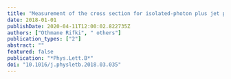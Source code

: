 ```yaml
---
title: "Measurement of the cross section for isolated-photon plus jet production in $pp$ collisions at $sqrt s=13$ TeV using the ATLAS detector"
date: 2018-01-01
publishDate: 2020-04-11T12:00:02.822735Z
authors: ["Othmane Rifki", " others"]
publication_types: ["2"]
abstract: ""
featured: false
publication: "*Phys.Lett.B*"
doi: "10.1016/j.physletb.2018.03.035"
---
```


